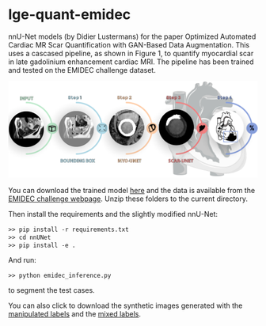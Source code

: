 # lge-quant-emidec

nnU-Net models (by Didier Lustermans) for the paper Optimized Automated Cardiac MR Scar Quantification with GAN-Based Data Augmentation.
This uses a cascased pipeline, as shown in Figure 1, to quantify myocardial scar in late gadolinium enhancement cardiac MRI. The pipeline has been trained and tested on the EMIDEC challenge dataset.

![Methods overview](Fig1.PNG)

You can download the trained model [here](https://emckclac-my.sharepoint.com/:u:/g/personal/k1633520_kcl_ac_uk/ETSKBcbGYb1DuOEzpi8JE38BKP33PozUa-nCTNSXw-udPg?e=CqD2M6) and the data is available from the [EMIDEC challenge webpage](http://emidec.com/). Unzip these folders to the current directory.

Then install the requirements and the slightly modified nnU-Net:

    >> pip install -r requirements.txt
    >> cd nnUNet
    >> pip install -e .

And run:

    >> python emidec_inference.py 
    
to segment the test cases.

You can also click to download the synthetic images generated with the [manipulated labels](https://emckclac-my.sharepoint.com/:u:/g/personal/k1633520_kcl_ac_uk/EVXm3OJ0xrFHgvHX7uQ5gjIBmQHhU2fwunuiW7UgNm1oKQ?e=Q3GFr8) and the [mixed labels](https://emckclac-my.sharepoint.com/:u:/g/personal/k1633520_kcl_ac_uk/ESHkXmcAeflLk1GXekhB65cBi9HxGVcQaxZgGB9B1O3OVw?e=UdIzPU).